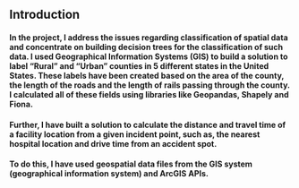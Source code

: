 ## Introduction
#### In the project, I address the issues regarding classification of spatial data and concentrate on building decision trees for the classification of such data. I used Geographical Information Systems (GIS) to build a solution to label “Rural” and “Urban” counties in 5 different states in the United States. These labels have been created based on the area of the county, the length of the roads and the length of rails passing through the county. I calculated all of these fields using libraries like Geopandas, Shapely and Fiona. 
#### Further, I have built a solution to calculate the distance and travel time of a facility location from a given incident point, such as, the nearest hospital location and drive time from an accident spot.
#### To do this, I have used geospatial data files from the GIS system (geographical information system) and ArcGIS APIs.

